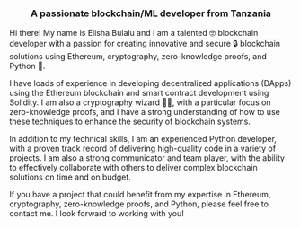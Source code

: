 <h3 align="center">A passionate blockchain/ML developer from Tanzania</h3>

Hi there! My name is Elisha Bulalu and I am a talented 🤓 blockchain developer with a passion for creating innovative and secure 🔒 blockchain solutions using Ethereum, cryptography, zero-knowledge proofs, and Python 🐍.

I have loads of experience in developing decentralized applications (DApps) using the Ethereum blockchain and smart contract development using Solidity. I am also a cryptography wizard 🧙‍♂️, with a particular focus on zero-knowledge proofs, and I have a strong understanding of how to use these techniques to enhance the security of blockchain systems.

In addition to my technical skills, I am an experienced Python developer, with a proven track record of delivering high-quality code in a variety of projects. I am also a strong communicator and team player, with the ability to effectively collaborate with others to deliver complex blockchain solutions on time and on budget.

If you have a project that could benefit from my expertise in Ethereum, cryptography, zero-knowledge proofs, and Python, please feel free to contact me. I look forward to working with you! 





